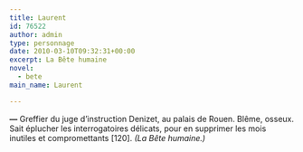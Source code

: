 ```yaml
---
title: Laurent
id: 76522
author: admin
type: personnage
date: 2010-03-10T09:32:31+00:00
excerpt: La Bête humaine
novel:
  - bete
main_name: Laurent

---
```

**—** Greffier du juge d&rsquo;instruction Denizet, au palais de Rouen. Blême, osseux. Sait éplucher les interrogatoires délicats, pour en supprimer les mois inutiles et compromettants [120]. _(La Bête humaine.)_